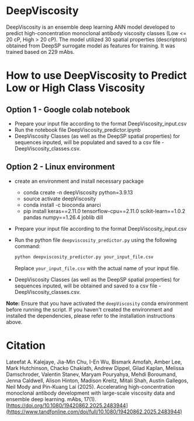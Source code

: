 # DeepViscosity
DeepViscosity is an ensemble deep learning ANN model developed to predict high-concentration monoclonal antibody viscosity classes (Low <= 20 cP, High > 20 cP). The model utilized 30 spatial properties (descriptors) obtained from DeepSP surrogate model as features for training. It was trained based on 229 mAbs.

# How to use DeepViscosity to Predict Low or High Class Viscosity

## Option 1 - Google colab notebook
- Prepare your input file according to the format DeepViscosity_input.csv
- Run the notebook file DeepViscosity_predictor.ipynb
- DeepViscosity Classes (as well as the DeepSP spatial properties) for sequences inputed, will be populated and saved to a csv file - DeepViscosity_classes.csv.

## Option 2 - Linux environment 
- create an environment and install necessary package
	- conda create -n deepViscosity python=3.9.13
	- source activate deepViscosity
	- conda install -c bioconda anarci
	- pip install keras==2.11.0 tensorflow-cpu==2.11.0 scikit-learn==1.0.2 pandas numpy==1.26.4 joblib dill

- Prepare your input file according to the format DeepViscosity_input.csv
- Run the python file `deepviscosity_predictor.py` using the following command:
  ```bash
  python deepviscosity_predictor.py your_input_file.csv
  ```
  Replace `your_input_file.csv` with the actual name of your input file.
- DeepViscosity Classes (as well as the DeepSP spatial properties) for sequences inputed, will be obtained and saved to a csv file - DeepViscosity_classes.csv.

**Note:** Ensure that you have activated the `deepViscosity` conda environment before running the script. If you haven't created the environment and installed the dependencies, please refer to the installation instructions above.

# Citation
Lateefat A. Kalejaye, Jia-Min Chu, I-En Wu, Bismark Amofah, Amber Lee, Mark Hutchinson, Chacko Chakiath, Andrew Dippel, Gilad Kaplan, Melissa Damschroder, Valentin Stanev, Maryam Pouryahya, Mehdi Boroumand, Jenna Caldwell, Alison Hinton, Madison Kreitz, Mitali Shah, Austin Gallegos, Neil Mody and Pin-Kuang Lai (2025). Accelerating high-concentration monoclonal antibody development with large-scale viscosity data and ensemble deep learning. mAbs, 17(1). [https://doi.org/10.1080/19420862.2025.2483944](https://www.tandfonline.com/doi/full/10.1080/19420862.2025.2483944)
